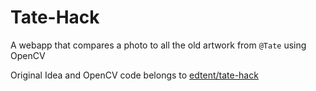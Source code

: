 Tate-Hack
=========

A webapp that compares a photo to all the old artwork from `@Tate` using OpenCV

Original Idea and OpenCV code belongs to [edtent/tate-hack](https://github.com/edent/tate-hack)
